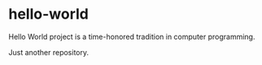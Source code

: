 # hello-world
Hello World project is a time-honored tradition in computer programming.

Just another repository.
